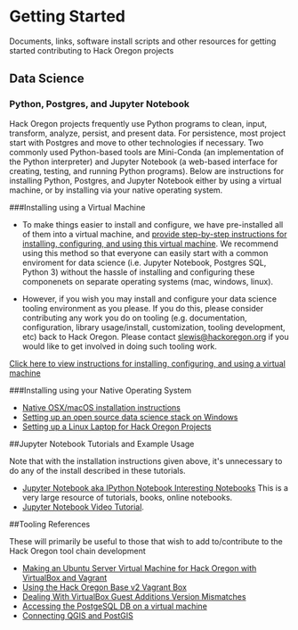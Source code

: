 # Getting Started
Documents, links, software install scripts and other resources for getting started contributing to Hack Oregon projects

## Data Science

### Python, Postgres, and Jupyter Notebook
Hack Oregon projects frequently use Python programs to clean, input, transform, analyze, persist, and present data.  For persistence, most project start with Postgres and move to other technologies if necessary. Two commonly used Python-based tools are Mini-Conda (an implementation of the Python interpreter) and Jupyter Notebook (a web-based interface for creating, testing, and running Python programs).  Below are instructions for installing Python, Postgres, and Jupyter Notebook either by using a virtual machine, or by installing via your native operating system.

###Installing using a Virtual Machine

* To make things easier to install and configure, we have pre-installed all of them into a virtual machine, and [provide step-by-step instructions for installing, configuring, and using this virtual machine](https://github.com/hackoregon/getting-started/blob/master/datascience/linux-laptop-setup/Using_the_VirtualBox_OVA.md).  We recommend using this method so that everyone can easily start with a common enviroment for data science (i.e. Jupyter Notebook, Postgres SQL, Python 3) without the hassle of installing and configuring these componenets on separate operating systems (mac, windows, linux).  

* However, if you wish you may install and configure your data science tooling environment as you please.  If you do this, please consider contributing any work you do on tooling (e.g. documentation, configuration, library usage/install, customization, tooling development, etc) back to Hack Oregon.  Please contact <slewis@hackoregon.org> if you would like to get involved in doing such tooling work.

[Click here to view instructions for installing, configuring, and using a virtual machine](https://github.com/hackoregon/getting-started/blob/master/datascience/linux-laptop-setup/Using_the_VirtualBox_OVA.md)

###Installing using your Native Operating System

* [Native OSX/macOS installation instructions](https://github.com/hackoregon/getting-started/blob/master/datascience/MacNative.md#native-osxmacos-installation-instructions)
* [Setting up an open source data science stack on Windows](https://github.com/hackoregon/getting-started/blob/master/datascience/Windows-GIS-Stack-Setup/README.md#setting-up-an-open-source-data-science-stack-on-windows)
* [Setting up a Linux Laptop for Hack Oregon Projects](https://github.com/hackoregon/getting-started/blob/master/datascience/linux-laptop-setup/README.md#setting-up-a-linux-laptop-for-hack-oregon-projects)

##Jupyter Notebook Tutorials and Example Usage 

Note that with the installation instructions given above, it's unnecessary to do any of the install described in these tutorials.

* [Jupyter Notebook aka IPython Notebook Interesting Notebooks](https://github.com/ipython/ipython/wiki/A-gallery-of-interesting-IPython-Notebooks) This is a very large resource of tutorials, books, online notebooks.
* [Jupyter Notebook Video Tutorial](https://www.youtube.com/watch?v=Rc4JQWowG5I). 

##Tooling References

These will primarily be useful to those that wish to add to/contribute to the Hack Oregon tool chain development

* [Making an Ubuntu Server Virtual Machine for Hack Oregon with VirtualBox and Vagrant](https://github.com/hackoregon/getting-started/tree/master/datascience/linux-laptop-setup/virtual-machine-creation#making-an-ubuntu-server-virtual-machine-for-hack-oregon-with-virtualbox-and-vagrant)
* [Using the Hack Oregon Base v2 Vagrant Box](https://github.com/hackoregon/getting-started/blob/master/datascience/linux-laptop-setup/Using_the_Vagrant_Box.md#using-the-hack-oregon-base-v2-vagrant-box)
* [Dealing With VirtualBox Guest Additions Version Mismatches](https://github.com/hackoregon/getting-started/blob/master/datascience/linux-laptop-setup/guest-additions-version-mismatches.md#dealing-with-virtualbox-guest-additions-version-mismatches)
* [Accessing the PostgeSQL DB on a virtual machine](https://github.com/hackoregon/getting-started/blob/master/datascience/postgres_connection.md#accessing-the-postgesql-db-on-a-virtual-machine)
* [Connecting QGIS and PostGIS](https://github.com/hackoregon/getting-started/blob/master/datascience/Windows-GIS-Stack-Setup/connecting-qgis-and-postgis.md#connecting-qgis-and-postgis)

